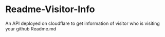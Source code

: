 # Readme-Visitor-Info
An API deployed on cloudflare to get information of visitor who is visiting your github Readme.md
